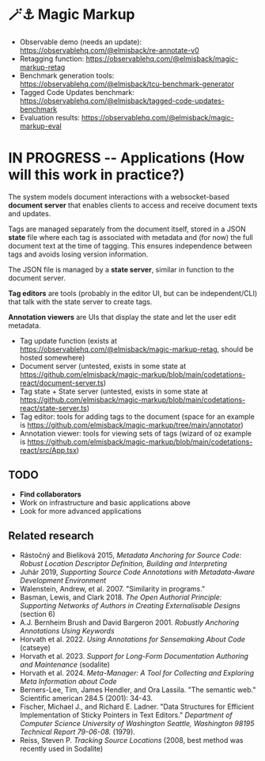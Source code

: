 # 🪄⚓ Magic Markup

* Observable demo (needs an update): https://observablehq.com/@elmisback/re-annotate-v0
* Retagging function: https://observablehq.com/@elmisback/magic-markup-retag
* Benchmark generation tools: https://observablehq.com/@elmisback/tcu-benchmark-generator
* Tagged Code Updates benchmark: https://observablehq.com/@elmisback/tagged-code-updates-benchmark
* Evaluation results: https://observablehq.com/@elmisback/magic-markup-eval

# IN PROGRESS -- Applications (How will this work in practice?)

The system models document interactions with a websocket-based **document server** that enables clients to access and receive document texts and updates.

Tags are managed separately from the document itself, stored in a JSON **state** file where each tag is associated with metadata and (for now) the full document text at the time of tagging.
This ensures independence between tags and avoids losing version information.

The JSON file is managed by a **state server**, similar in function to the document server.

**Tag editors** are tools (probably in the editor UI, but can be independent/CLI) that talk with the state server to create tags.

**Annotation viewers** are UIs that display the state and let the user edit metadata.

* Tag update function (exists at https://observablehq.com/@elmisback/magic-markup-retag, should be hosted somewhere)
* Document server (untested, exists in some state at https://github.com/elmisback/magic-markup/blob/main/codetations-react/document-server.ts)
* Tag state + State server (untested, exists in some state at https://github.com/elmisback/magic-markup/blob/main/codetations-react/state-server.ts)
* Tag editor: tools for adding tags to the document (space for an example is https://github.com/elmisback/magic-markup/tree/main/annotator)
* Annotation viewer: tools for viewing sets of tags (wizard of oz example is https://github.com/elmisback/magic-markup/blob/main/codetations-react/src/App.tsx)

## TODO
* **Find collaborators**
* Work on infrastructure and basic applications above
* Look for more advanced applications

## Related research
* Rástočný and Bieliková 2015, *Metadata Anchoring for Source Code: Robust Location Descriptor Definition, Building and Interpreting*
* Juhár 2019, *Supporting Source Code Annotations with Metadata-Aware Development Environment*
* Walenstein, Andrew, et al. 2007. "Similarity in programs."
* Basman, Lewis, and Clark 2018. *The Open Authorial Principle: Supporting Networks of Authors in Creating Externalisable Designs* (section 6)
* A.J. Bernheim Brush and David Bargeron 2001. *Robustly Anchoring Annotations Using Keywords*
* Horvath et al. 2022. *Using Annotations for Sensemaking About Code* (catseye)
* Horvath et al. 2023. *Support for Long-Form Documentation Authoring and Maintenance* (sodalite)
* Horvath et al. 2024. *Meta-Manager: A Tool for Collecting and Exploring Meta Information about Code*
* Berners-Lee, Tim, James Hendler, and Ora Lassila. "The semantic web." Scientific american 284.5 (2001): 34-43.
* Fischer, Michael J., and Richard E. Ladner. "Data Structures for Efficient Implementation of Sticky Pointers in Text Editors." *Department of Computer Science University of Washington Seattle, Washington 98195 Technical Report 79-06-08.* (1979).
* Reiss, Steven P. *Tracking Source Locations* (2008, best method was recently used in Sodalite)
